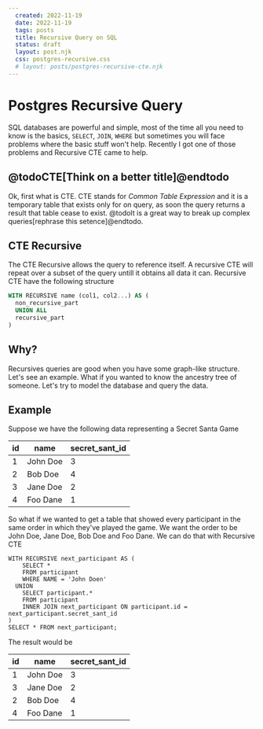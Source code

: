 ```yaml
---
  created: 2022-11-19
  date: 2022-11-19
  tags: posts
  title: Recursive Query on SQL
  status: draft
  layout: post.njk
  css: postgres-recursive.css
  # layout: posts/postgres-recursive-cte.njk
---
```


# Postgres Recursive Query

SQL databases are powerful and simple, most of the time all you need to know is the basics, `SELECT`, `JOIN`, `WHERE` but sometimes you will face problems where the basic stuff won't help. Recently I got one of those problems and Recursive CTE came to help.

## @todoCTE[Think on a better title]@endtodo

Ok, first what is CTE.
CTE stands for _Common Table Expression_ and it is a temporary table that exists only for on query, as soon the query returns a result that table cease to exist. @todoIt is a great way to break up complex queries[rephrase this setence]@endtodo.

## CTE Recursive

The CTE Recursive allows the query to reference itself. A recursive CTE will repeat over a subset of the query untill it obtains all data it can. Recursive CTE have the following structure

```sql
WITH RECURSIVE name (col1, col2...) AS (
  non_recursive_part
  UNION ALL
  recursive_part
)
```

## Why?

Recursives queries are good when you have some graph-like structure.
Let's see an example. What if you wanted to know the ancestry tree of someone. Let's try to model the database and query the data.

## Example

Suppose we have the following data representing a Secret Santa Game

<table class="sql-table">
  <thead>
    <tr>
      <th>id</th>
      <th>name</th>
      <th>secret_sant_id</th>
    </tr>
  </thead>

  <tbody>
    <tr>
      <td>1</td>
      <td>John Doe</td>
      <td>3</td>
    </tr>
    <tr>
      <td>2</td>
      <td>Bob Doe</td>
      <td>4</td>
    </tr>
    <tr>
      <td>3</td>
      <td>Jane Doe</td>
      <td>2</td>
    </tr>
    <tr>
      <td>4</td>
      <td>Foo Dane</td>
      <td>1</td>
    </tr>
  </tbody>
</table>

So what if we wanted to get a table that showed every participant in the same order in which they've played the game.
We want the order to be John Doe, Jane Doe, Bob Doe and Foo Dane. We can do that with Recursive CTE

```sql/1,3/5-8
WITH RECURSIVE next_participant AS (
    SELECT *
    FROM participant
    WHERE NAME = 'John Doen'
  UNION
    SELECT participant.*
    FROM participant
    INNER JOIN next_participant ON participant.id = next_participant.secret_sant_id
)
SELECT * FROM next_participant;
```

The result would be

<table class="sql-table">
  <thead>
    <tr>
      <th>id</th>
      <th>name</th>
      <th>secret_sant_id</th>
    </tr>
  </thead>

  <tbody>
    <tr>
      <td>1</td>
      <td>John Doe</td>
      <td>3</td>
    </tr>
    <tr>
      <td>3</td>
      <td>Jane Doe</td>
      <td>2</td>
    </tr>
    <tr>
      <td>2</td>
      <td>Bob Doe</td>
      <td>4</td>
    </tr>
    <tr>
      <td>4</td>
      <td>Foo Dane</td>
      <td>1</td>
    </tr>
  </tbody>
</table>
